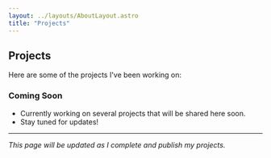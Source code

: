 ```yaml
---
layout: ../layouts/AboutLayout.astro
title: "Projects"
---
```


## Projects

Here are some of the projects I've been working on:

### Coming Soon

- Currently working on several projects that will be shared here soon.
- Stay tuned for updates!

---

_This page will be updated as I complete and publish my projects._

